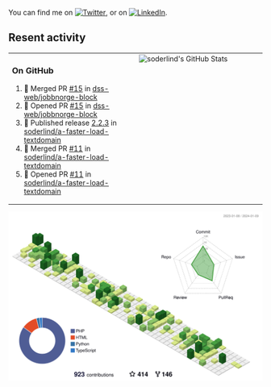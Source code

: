 


<!-- Actual text -->
You can find me on [![Twitter][1.2]][1], or on [![LinkedIn][2.2]][2].

<!-- Icons -->

[1.2]: http://i.imgur.com/wWzX9uB.png (twitter icon without padding)
[2.2]: https://raw.githubusercontent.com/MartinHeinz/MartinHeinz/master/linkedin-3-16.png (LinkedIn icon without padding)

<!-- Links to your social media accounts -->

[1]: https://twitter.com/soderlind
[2]: https://www.linkedin.com/in/soderlind/

## Resent activity

<table width="100%" border="0"><tr><td width="49%">

### On GitHub

<!--START_SECTION:activity-->
1. 🎉 Merged PR [#15](https://github.com/dss-web/jobbnorge-block/pull/15) in [dss-web/jobbnorge-block](https://github.com/dss-web/jobbnorge-block)
2. 💪 Opened PR [#15](https://github.com/dss-web/jobbnorge-block/pull/15) in [dss-web/jobbnorge-block](https://github.com/dss-web/jobbnorge-block)
3. 🚀 Published release [2.2.3](https://github.com/soderlind/a-faster-load-textdomain/releases/tag/2.2.3) in [soderlind/a-faster-load-textdomain](https://github.com/soderlind/a-faster-load-textdomain)
4. 🎉 Merged PR [#11](https://github.com/soderlind/a-faster-load-textdomain/pull/11) in [soderlind/a-faster-load-textdomain](https://github.com/soderlind/a-faster-load-textdomain)
5. 💪 Opened PR [#11](https://github.com/soderlind/a-faster-load-textdomain/pull/11) in [soderlind/a-faster-load-textdomain](https://github.com/soderlind/a-faster-load-textdomain)
<!--END_SECTION:activity-->
  </td>
<td width="49%" valign="top">
  <img   alt="soderlind's GitHub Stats" src="https://awesome-github-stats.azurewebsites.net/user-stats/soderlind?cardType=level-alternate&Title=FFFFFF&Border=FFFFFF" />
</td></tr></table>


![](./profile-3d-contrib/profile-green-animate.svg)


